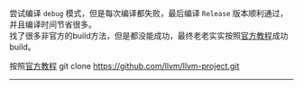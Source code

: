 尝试编译 `debug` 模式，但是每次编译都失败，最后编译 `Release` 版本顺利通过，并且编译时间节省很多。  
找了很多非官方的build方法，但是都没能成功，最终老老实实按照[官方教程][build]成功build。

按照[官方教程][build] git clone https://github.com/llvm/llvm-project.git















--------------------
[build]:https://llvm.org/docs/GettingStarted.html
